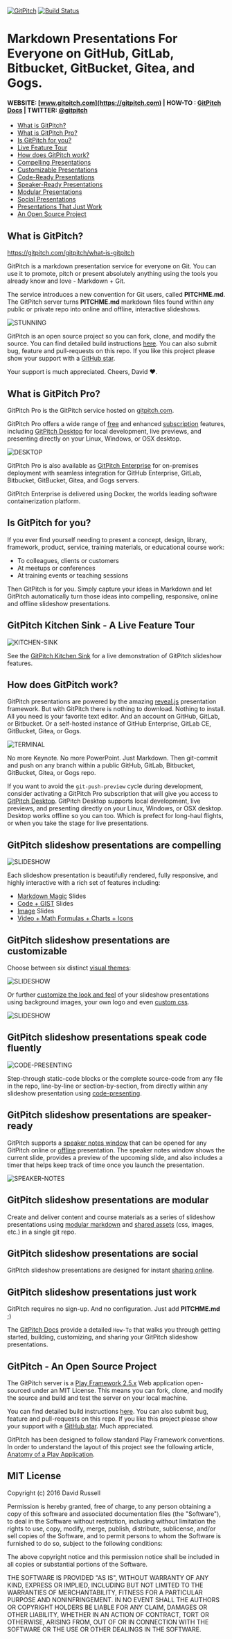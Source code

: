 [![GitPitch](https://gitpitch.com/assets/badge.svg)](https://gitpitch.com/gitpitch/gitpitch/master) [![Build Status](https://semaphoreci.com/api/v1/onetapbeyond/gitpitch/branches/master/shields_badge.svg)](https://semaphoreci.com/onetapbeyond/gitpitch)

# Markdown Presentations For Everyone on GitHub, GitLab, Bitbucket, GitBucket, Gitea, and Gogs.

#### WEBSITE: [www.gitpitch.com](https://gitpitch.com) | HOW-TO : [GitPitch Docs](https://gitpitch.com/docs) | TWITTER: [@gitpitch](https://twitter.com/gitpitch)

- [What is GitPitch?](#what-is-gitpitch)
- [What is GitPitch Pro?](#what-is-gitpitch-pro)
- [Is GitPitch for you?](#is-gitpitch-for-you)
- [Live Feature Tour](#gitpitch-kitchen-sink---a-live-feature-tour)
- [How does GitPitch work?](#how-does-gitpitch-work)
- [Compelling Presentations](#gitpitch-slideshow-presentations-are-compelling)
- [Customizable Presentations](#gitpitch-slideshow-presentations-are-customizable)
- [Code-Ready Presentations](#gitpitch-slideshow-presentations-speak-code-fluently)
- [Speaker-Ready Presentations](#gitpitch-slideshow-presentations-are-speaker-ready)
- [Modular Presentations](#gitpitch-slideshow-presentations-are-modular)
- [Social Presentations](#gitpitch-slideshow-presentations-are-social)
- [Presentations That Just Work](#gitpitch-slideshow-presentations-just-work)
- [An Open Source Project](#gitpitch---an-open-source-project)

## What is GitPitch?

https://gitpitch.com/gitpitch/what-is-gitpitch

GitPitch is a markdown presentation service for everyone on Git. You can use it
to promote, pitch or present absolutely anything using the tools you already
know and love - Markdown + Git.

The service introduces a new convention for Git users, called **PITCHME.md**.
The GitPitch server turns **PITCHME.md** markdown files found within any public
or private repo into online and offline, interactive slideshows.

![STUNNING](assets/images/stunning.png)

GitPitch is an open source project so you can fork, clone, and modify the source.
You can find detailed build instructions [here](https://github.com/gitpitch/gitpitch/wiki/Server-Build-Instructions).
You can also submit bug, feature and pull-requests on this repo. If you like
this project please show your support with a [GitHub star](https://github.com/gitpitch/gitpitch/stargazers).

Your support is much appreciated. Cheers, David :heart:.

## What is GitPitch Pro?

GitPitch Pro is the GitPitch service hosted on [gitpitch.com](https://gitpitch.com).

GitPitch Pro offers a wide range of [free](https://gitpitch.com/features) and
enhanced [subscription](https://gitpitch.com/pro-features) features, including
[GitPitch Desktop](https://gitpitch.com/desktop) for local development, live
previews, and presenting directly on your Linux, Windows, or OSX desktop.

![DESKTOP](assets/images/gitpitch-desktop.gif)

GitPitch Pro is also available as [GitPitch Enterprise](https://gitpitch.com/docs/about/enterprise)
for on-premises deployment with seamless integration for GitHub Enterprise,
GitLab, Bitbucket, GitBucket, Gitea, and Gogs servers.

GitPitch Enterprise is delivered using Docker, the worlds leading software
containerization platform.

## Is GitPitch for you?

If you ever find yourself needing to present a concept, design, library, framework, product, service, training materials, or educational course work:

- To colleagues, clients or customers
- At meetups or conferences
- At training events or teaching sessions

Then GitPitch is for you. Simply capture your ideas in Markdown and let GitPitch automatically turn those ideas into compelling, responsive, online and offline slideshow presentations.

## GitPitch Kitchen Sink - A Live Feature Tour

![KITCHEN-SINK](assets/images/kitchen-sink.jpg)

See the [GitPitch Kitchen Sink](https://gitpitch.com/gitpitch/kitchen-sink) for a live demonstration of GitPitch slideshow features.

## How does GitPitch work?

GitPitch presentations are powered by the amazing [reveal.js](https://github.com/hakimel/reveal.js) presentation framework. But with GitPitch there is nothing to download. Nothing to install. All you need is your favorite text editor. And an account on GitHub, GitLab, or Bitbucket. Or a self-hosted instance of GitHub Enterprise, GitLab CE, GitBucket, Gitea, or Gogs.

![TERMINAL](images/gp-terminal.png)

No more Keynote. No more PowerPoint. Just Markdown. Then git-commit and push on
any branch within a public GitHub, GitLab, Bitbucket, GitBucket, Gitea, or Gogs repo.

If you want to avoid the `git-push-preview` cycle during development, consider activating a GitPitch Pro subscription that will give you access to [GitPitch Desktop](https://gitpitch.com/desktop). GitPitch Desktop supports local development, live previews, and presenting directly on your Linux, Windows, or OSX desktop. Desktop works offline so you can too. Which is prefect for long-haul flights, or when you take the stage for live presentations.

## GitPitch slideshow presentations are compelling

![SLIDESHOW](images/gp-slideshow-master.png)

Each slideshow presentation is beautifully rendered, fully responsive, and highly interactive with a rich set of features including:

- [Markdown Magic](https://gitpitch.com/docs/markdown-features) Slides
- [Code + GIST](https://gitpitch.com/docs/code-features) Slides
- [Image](https://gitpitch.com/docs/image-features) Slides
- [Video + Math Formulas + Charts + Icons](https://gitpitch.com/docs/rich-media-features)


## GitPitch slideshow presentations are customizable

Choose between six distinct [visual themes](https://gitpitch.com/docs/themes):

![SLIDESHOW](images/gp-slideshow-night.png)

Or further [customize the look and feel](https://gitpitch.com/docs/settings) of your slideshow presentations using background images, your own logo and even [custom css](https://gitpitch.com/docs/themes/custom).

![SLIDESHOW](images/gp-slideshow-room.png)

## GitPitch slideshow presentations speak code fluently

![CODE-PRESENTING](images/gp-code-presenting-series.gif)

Step-through static-code blocks or the complete source-code from any file in the repo, line-by-line or section-by-section, from directly within any slideshow presentation using [code-presenting](https://gitpitch.com/docs/code-features/presenting).

## GitPitch slideshow presentations are speaker-ready

GitPitch supports a [speaker notes window](https://gitpitch.com/docs/speaker-features) that can be opened for any GitPitch online or [offline](https://gitpitch.com/docs/foundation-features/offline) presentation. The speaker notes window shows the current slide, provides a preview of the upcoming slide, and also includes a timer that helps keep track of time once you launch the presentation.

![SPEAKER-NOTES](images/gp-speaker-notes.png)

## GitPitch slideshow presentations are modular

Create and deliver content and course materials as a series of slideshow presentations using [modular markdown](https://gitpitch.com/docs/git/branch-shared-markdown) and [shared assets](https://gitpitch.com/docs/git/branch-shared-assets) (css, images, etc.) in a single git repo.

## GitPitch slideshow presentations are social

GitPitch slideshow presentations are designed for instant [sharing online](https://gitpitch.com/docs/foundation-features/online).

## GitPitch slideshow presentations just work

GitPitch requires no sign-up. And no configuration. Just add **PITCHME.md** ;)

The [GitPitch Docs](https://gitpitch.com/docs) provide a detailed `How-To` that walks you through getting started, building, customizing, and sharing your GitPitch slideshow presentations.

## GitPitch - An Open Source Project

The GitPitch server is a [Play Framework 2.5.x](https://playframework.com/) Web application open-sourced under an MIT License. This means you can fork, clone, and modify the source and build and test the server on your local machine.

You can find detailed build instructions [here](https://github.com/gitpitch/gitpitch/wiki/Server-Build-Instructions). You can also submit bug, feature and pull-requests on this repo. If you like this project please show your support with a [GitHub star](https://github.com/gitpitch/gitpitch/stargazers). Much appreciated.

GitPitch has been designed to follow standard Play Framework conventions. In order to understand the layout of this project see the following article, [Anatomy of a Play Application](https://playframework.com/documentation/2.5.x/Anatomy).

## MIT License

Copyright (c) 2016 David Russell

Permission is hereby granted, free of charge, to any person obtaining a copy
of this software and associated documentation files (the "Software"), to deal
in the Software without restriction, including without limitation the rights
to use, copy, modify, merge, publish, distribute, sublicense, and/or sell
copies of the Software, and to permit persons to whom the Software is
furnished to do so, subject to the following conditions:

The above copyright notice and this permission notice shall be included in all
copies or substantial portions of the Software.

THE SOFTWARE IS PROVIDED "AS IS", WITHOUT WARRANTY OF ANY KIND, EXPRESS OR
IMPLIED, INCLUDING BUT NOT LIMITED TO THE WARRANTIES OF MERCHANTABILITY,
FITNESS FOR A PARTICULAR PURPOSE AND NONINFRINGEMENT. IN NO EVENT SHALL THE
AUTHORS OR COPYRIGHT HOLDERS BE LIABLE FOR ANY CLAIM, DAMAGES OR OTHER
LIABILITY, WHETHER IN AN ACTION OF CONTRACT, TORT OR OTHERWISE, ARISING FROM,
OUT OF OR IN CONNECTION WITH THE SOFTWARE OR THE USE OR OTHER DEALINGS IN THE
SOFTWARE.
